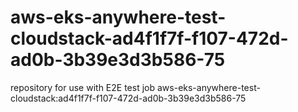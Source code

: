 # aws-eks-anywhere-test-cloudstack-ad4f1f7f-f107-472d-ad0b-3b39e3d3b586-75
repository for use with E2E test job aws-eks-anywhere-test-cloudstack:ad4f1f7f-f107-472d-ad0b-3b39e3d3b586-75
